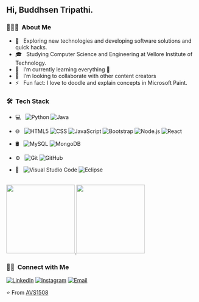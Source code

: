 <h2> Hi, Buddhsen Tripathi.</h2>

<h3> 👨🏻‍💻 &nbsp;About Me </h3>

- 🤔 &nbsp; Exploring new technologies and developing software solutions and quick hacks.
- 🎓 &nbsp; Studying Computer Science and Engineering at Vellore Institute of Technology.
- 🌱 &nbsp; I’m currently learning everything 🤣
- 👯 &nbsp; I’m looking to collaborate with other content creators
- ⚡ &nbsp; Fun fact: I love to doodle and explain concepts in Microsoft Paint.

<h3> 🛠 &nbsp;Tech Stack</h3>

- 💻 &nbsp;
  ![Python](https://img.shields.io/badge/-Python-333333?style=flat&logo=python)
  ![Java](https://img.shields.io/badge/-Java-333333?style=flat&logo=Java&logoColor=007396)

- 🌐 &nbsp;
  ![HTML5](https://img.shields.io/badge/-HTML5-333333?style=flat&logo=HTML5)
  ![CSS](https://img.shields.io/badge/-CSS-333333?style=flat&logo=CSS3&logoColor=1572B6)
  ![JavaScript](https://img.shields.io/badge/-JavaScript-333333?style=flat&logo=javascript)
  ![Bootstrap](https://img.shields.io/badge/-Bootstrap-333333?style=flat&logo=bootstrap&logoColor=563D7C)
  ![Node.js](https://img.shields.io/badge/-Node.js-333333?style=flat&logo=node.js)
  ![React](https://img.shields.io/badge/-React-333333?style=flat&logo=react)
- 🛢 &nbsp;
  ![MySQL](https://img.shields.io/badge/-MySQL-333333?style=flat&logo=mysql)
  ![MongoDB](https://img.shields.io/badge/-MongoDB-333333?style=flat&logo=mongodb)
- ⚙️ &nbsp;
  ![Git](https://img.shields.io/badge/-Git-333333?style=flat&logo=git)
  ![GitHub](https://img.shields.io/badge/-GitHub-333333?style=flat&logo=github)
- 🔧 &nbsp;
  ![Visual Studio Code](https://img.shields.io/badge/-Visual%20Studio%20Code-333333?style=flat&logo=visual-studio-code&logoColor=007ACC)
  ![Eclipse](https://img.shields.io/badge/-Eclipse-333333?style=flat&logo=eclipse-ide&logoColor=2C2255)
  
<br/>

<a href="https://github.com/Buddhsen-tripathi">
  <img height="180em" src="https://github-readme-stats.vercel.app/api?username=Buddhsen-tripathi&theme=buefy&show_icons=true" />
  <img height="180em" src="https://github-readme-stats.vercel.app/api/top-langs/?username=Buddhsen-tripathi&theme=buefy&layout=compact" />
</a>

<br/>

<h3> 🤝🏻 &nbsp;Connect with Me </h3>

<p align="center">

<a href="https://www.linkedin.com/in/buddhsen-tripathi/"><img alt="LinkedIn" src="https://img.shields.io/badge/LinkedIn-Buddhsen%20Tripathi-blue?style=flat-square&logo=linkedin"></a>
<a href="https://www.instagram.com/buddhsentripathi/"><img alt="Instagram" src="https://img.shields.io/badge/Instagram-buddhsentripathi-blue?style=flat-square&logo=instagram"></a>
<a href="mailto:buddhsen.work@gmail.com"><img alt="Email" src="https://img.shields.io/badge/Email-buddhsen.work@gmail.com-blue?style=flat-square&logo=gmail"></a>
</p>

⭐️ From [AVS1508](https://github.com/AVS1508)
